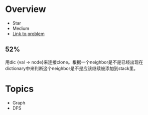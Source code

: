 # Overview
- Star
- Medium
- [Link to problem](https://leetcode.com/problems/clone-graph/)

## 52%
用dic {val -> node}来连接clone。根据一个neighbor是不是已经出现在dictionary中来判断这个neighbor是不是应该继续被添加到stack里。

# Topics
- Graph
- DFS